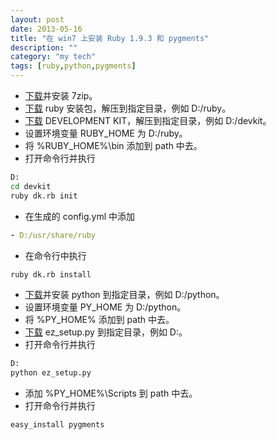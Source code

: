 ```yaml
---
layout: post
date: 2013-05-16
title: "在 win7 上安装 Ruby 1.9.3 和 pygments"
description: ""
category: "my tech"
tags: [ruby,python,pygments]
---
```


* [下载](http://www.7-zip.org/download.html)并安装 7zip。
* [下载](http://rubyforge.org/frs/download.php/76953/ruby-1.9.3-p429-i386-mingw32.7z) ruby 安装包，解压到指定目录，例如 D:/ruby。
* [下载](https://github.com/downloads/oneclick/rubyinstaller/DevKit-tdm-32-4.5.2-20111229-1559-sfx.exe) DEVELOPMENT KIT，解压到指定目录，例如 D:/devkit。
* 设置环境变量 RUBY_HOME 为 D:/ruby。
* 将 %RUBY_HOME%\bin 添加到 path 中去。
* 打开命令行并执行

<!--more-->

```bat
D:
cd devkit
ruby dk.rb init
```
* 在生成的 config.yml 中添加

```yaml
- D:/usr/share/ruby
```
* 在命令行中执行

```bat
ruby dk.rb install
```
* [下载](http://www.python.org/ftp/python/2.7.5/python-2.7.5.msi)并安装 python 到指定目录，例如 D:/python。
* 设置环境变量 PY_HOME 为 D:/python。
* 将 %PY_HOME% 添加到 path 中去。
* [下载](http://peak.telecommunity.com/dist/ez_setup.py) ez_setup.py 到指定目录，例如 D:。
* 打开命令行并执行

```bat
D:
python ez_setup.py
```
* 添加 %PY_HOME%\Scripts 到 path 中去。
* 打开命令行并执行

```bat
easy_install pygments
```
